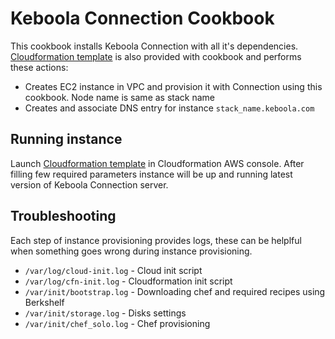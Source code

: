 Keboola Connection Cookbook
==============

This cookbook installs Keboola Connection with all it's dependencies.
[Cloudformation template](cloudformation-template.json) is also provided with cookbook and performs these actions:
 * Creates EC2 instance in VPC and provision it with Connection using this cookbook. Node name is same as stack name
 * Creates and associate DNS entry for instance `stack_name.keboola.com`

Running instance
----------------
Launch [Cloudformation template](cloudformation-template.json) in Cloudformation AWS console. After filling few required parameters instance will be up and running latest version of Keboola Connection server.


Troubleshooting
---------------
Each step of instance provisioning provides logs, these can be helplful when something goes wrong during instance provisioning.

 * `/var/log/cloud-init.log` - Cloud init script
 * `/var/log/cfn-init.log` - Cloudformation init script
 * `/var/init/bootstrap.log` - Downloading chef and required recipes using Berkshelf
 * `/var/init/storage.log` - Disks settings
 * `/var/init/chef_solo.log` - Chef provisioning

